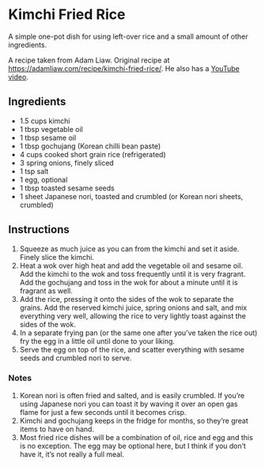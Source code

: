 # Kimchi Fried Rice

A simple one-pot dish for using left-over rice and a small amount of other ingredients. 

A recipe taken from Adam Liaw. Original recipe at https://adamliaw.com/recipe/kimchi-fried-rice/. He also has a [YouTube video](https://www.youtube.com/watch?v=nrDLLhqUXdc). 

## Ingredients

- 1.5 cups kimchi
- 1 tbsp vegetable oil
- 1 tbsp sesame oil
- 1 tbsp gochujang (Korean chilli bean paste)
- 4 cups cooked short grain rice (refrigerated)
- 3 spring onions, finely sliced
- 1 tsp salt
- 1 egg, optional
- 1 tbsp toasted sesame seeds
- 1 sheet Japanese nori, toasted and crumbled (or Korean nori sheets, crumbled)

## Instructions

1. Squeeze as much juice as you can from the kimchi and set it aside. Finely slice the kimchi.
2. Heat a wok over high heat and add the vegetable oil and sesame oil. Add the kimchi to the wok and toss frequently until it is very fragrant. Add the gochujang and toss in the wok for about a minute until it is fragrant as well.
3. Add the rice, pressing it onto the sides of the wok to separate the grains. Add the reserved kimchi juice, spring onions and salt, and mix everything very well, allowing the rice to very lightly toast against the sides of the wok.
4. In a separate frying pan (or the same one after you’ve taken the rice out) fry the egg in a little oil until done to your liking.
5. Serve the egg on top of the rice, and scatter everything with sesame seeds and crumbled nori to serve.

### Notes

1. Korean nori is often fried and salted, and is easily crumbled. If you’re using Japanese nori you can toast it by waving it over an open gas flame for just a few seconds until it becomes crisp.
2. Kimchi and gochujang keeps in the fridge for months, so they’re great items to have on hand.
3. Most fried rice dishes will be a combination of oil, rice and egg and this is no exception. The egg may be optional here, but I think if you don’t have it, it’s not really a full meal.